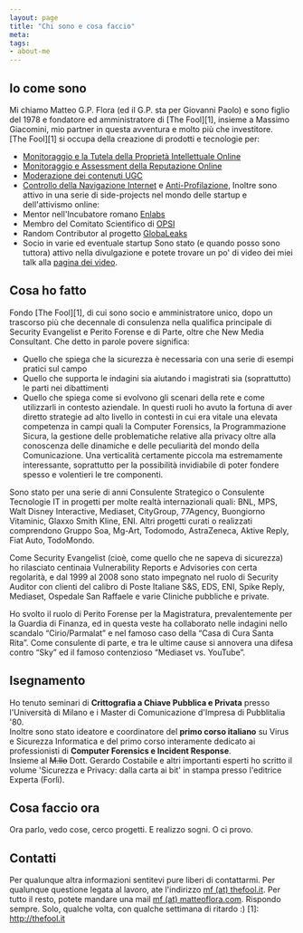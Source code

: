 ```yaml
---
layout: page
title: "Chi sono e cosa faccio"
meta: 
tags: 
- about-me
---
```

## Io come sono
Mi chiamo Matteo G.P. Flora (ed il G.P. sta per Giovanni Paolo) e sono figlio del 1978 e fondatore ed amministratore di [The Fool][1], insieme a Massimo Giacomini, mio partner in questa avventura e molto più che investitore.  
[The Fool][1] si occupa della creazione di prodotti e tecnologie per:
* [Monitoraggio e la Tutela della Proprietà Intellettuale Online](http://thefool.it/ip)
* [Monitoraggio e Assessment della Reputazione Online](http://thefool.it/bh)
* [Moderazione dei contenuti UGC](http://conversationflow.com)
* [Controllo della Navigazione Internet](http://fooldns.com) e [Anti-Profilazione](http://fooldns.org), 
Inoltre sono attivo in una serie di side-projects nel mondo delle startup e dell'attivismo online:
* Mentor nell'Incubatore romano [Enlabs](http://enlabs.com)
* Membro del Comitato Scientifico di [OPSI](http://opsi-aip.it)
* Random Contributor al progetto [GlobaLeaks](http://globaleaks.org)
* Socio in varie ed eventuale startup
Sono stato (e quando posso sono tuttora) attivo nella divulgazione e potete trovare un po' di video dei miei talk alla [pagina dei video](/video.html).
## Cosa ho fatto
Fondo [The Fool][1], di cui sono socio e amministratore unico, dopo un trascorso più che decennale di consulenza nella qualifica principale di Security Evangelist e Perito Forense e di Parte, oltre che New Media Consultant. Che detto in parole povere significa:
* Quello che spiega che la sicurezza è necessaria con una serie di esempi pratici sul campo
* Quello che supporta le indagini sia aiutando i magistrati sia (soprattutto) le parti nei dibattimenti
* Quello che spiega come si evolvono gli scenari della rete e come utilizzarli in contesto aziendale.
In questi ruoli ho avuto la fortuna di aver diretto strategie ad alto livello in contesti in cui era vitale una elevata competenza in campi quali la Computer Forensics, la Programmazione Sicura, la gestione delle problematiche relative alla privacy oltre alla conoscenza delle dinamiche e delle peculiarità del mondo della Comunicazione. Una verticalità certamente piccola ma estremamente interessante, soprattutto per la possibilità invidiabile di poter fondere spesso e volentieri le tre componenti.  
  
Sono stato per una serie di anni Consulente Strategico o Consulente Tecnologie IT in progetti per molte realtà internazionali quali: BNL, MPS, Walt Disney Interactive, Mediaset, CityGroup, 77Agency, Buongiorno Vitaminic, Glaxxo Smith Kline, ENI. Altri progetti curati o realizzati comprendono Gruppo Soa, Mg-Art, Todomodo, AstraZeneca, Aktive Reply, Fiat Auto, TodoMondo.  
  
Come Security Evangelist (cioè, come quello che ne sapeva di sicurezza) ho rilasciato centinaia Vulnerability Reports e Advisories con certa regolarità, e dal 1999 al 2008 sono stato impegnato nel ruolo di Security Auditor con clienti del calibro di Poste Italiane S&S, EDS, ENI, Spike Reply, Mediaset, Ospedale San Raffaele e varie Cliniche pubbliche e private.  
  
Ho svolto il ruolo di Perito Forense per la Magistratura, prevalentemente per la Guardia di Finanza, ed in questa veste ha collaborato nelle indagini nello scandalo “Cirio/Parmalat” e nel famoso caso della “Casa di Cura Santa Rita”. Come consulente di parte, e tra le ultime cause si annovera una difesa contro “Sky” ed il famoso contenzioso “Mediaset vs. YouTube”.  
## Isegnamento
Ho tenuto seminari di **Crittografia a Chiave Pubblica e Privata** presso l'Università di Milano e i Master di Comunicazione d'Impresa di Pubblitalia '80.  
Inoltre sono stato ideatore e coordinatore del **primo corso italiano** su Virus e Sicurezza Informatica e del primo corso interamente dedicato ai professionisti di **Computer Forensics e Incident Response**.  
Insieme al <s>M.llo</s> Dott. Gerardo Costabile e altri importanti esperti ho scritto il volume 'Sicurezza e Privacy: dalla carta ai bit' in stampa presso l'editrice Experta (Forlì).
## Cosa faccio ora
Ora parlo, vedo cose, cerco progetti. E realizzo sogni. O ci provo.  
## Contatti
Per qualunque altra informazioni sentitevi pure liberi di contattarmi. Per qualunque questione legata al lavoro, ate l'indirizzo <a href="mailto:mf@thefool.it">mf (at) thefool.it</a>. Per tutto il resto, potete mandare una mail <a href="mailto:mf@matteoflora.com">mf (at) matteoflora.com</a>. Rispondo sempre. Solo, qualche volta, con qualche settimana di ritardo :)
[1]: http://thefool.it